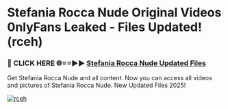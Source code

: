 # Stefania Rocca Nude Original Videos 0nlyFans Leaked - Files Updated! (rceh)

<h3>🔴 CLICK HERE 🌐==►► <a href="https://tinyurl.com/4mcuefdz" rel="nofollow">Stefania Rocca Nude Updated Files</a></h3>

Get Stefania Rocca Nude and all content. Now you can access all videos and pictures of Stefania Rocca Nude. New Updated Files 2025!

[![rceh](https://i.imgur.com/StAQSOY.gif)](https://tinyurl.com/4mcuefdz)
